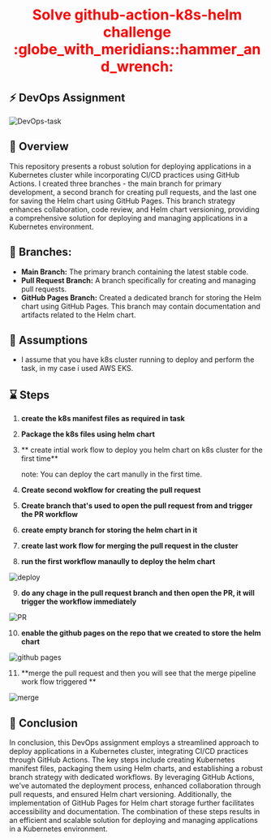 <div align="center">
  <h1 style="color: red;">Solve github-action-k8s-helm challenge :globe_with_meridians::hammer_and_wrench:</h1>
</div> 

##
## :zap: DevOps Assignment

![DevOps-task](https://github.com/AbdelrhmanAli123/Github-Action-Helm-Challenge/assets/133269614/d71a227a-e8ac-49dc-82c9-663f31659d04)

## 
## :scroll: Overview

This repository presents a robust solution for deploying applications in a Kubernetes cluster while incorporating CI/CD practices using GitHub Actions. I created three branches - the main branch for primary development, a second branch for creating pull requests, and the last one for saving the Helm chart using GitHub Pages. This branch strategy enhances collaboration, code review, and Helm chart versioning, providing a comprehensive solution for deploying and managing applications in a Kubernetes environment.

## :diamond_shape_with_a_dot_inside: Branches:
- **Main Branch:** The primary branch containing the latest stable code.
- **Pull Request Branch:** A branch specifically for creating and managing pull requests.
- **GitHub Pages Branch:** Created a dedicated branch for storing the Helm chart using GitHub Pages. This branch may contain documentation and artifacts related to the Helm chart.

## :diamond_shape_with_a_dot_inside: Assumptions

- I assume that you have k8s cluster running to deploy and perform the task, in my case i used AWS EKS.


## ⌛  Steps

1. **create the k8s manifest files as required in task**

2. **Package the k8s files using helm chart**   
    
3. ** create intial work flow to deploy you helm chart on k8s cluster for the first time**

   note: You can deploy the cart manully in the first time.

4. **Create second wokflow for creating the pull request**

5. **Create branch that's used to open the pull request from and trigger the PR workflow**

6. **create empty branch for storing the helm chart in it**

7. **create last work flow for merging the pull request in the cluster**

8. **run the first workflow manaully to deploy the helm chart**

![deploy](https://github.com/AbdelrhmanAli123/github-action-k8s-helm-challenge/assets/133269614/46e6d71d-9096-4da4-acd0-79902ae38068)

9. **do any chage in the pull request branch and then open the PR, it will trigger the workflow immediately**

![PR](https://github.com/AbdelrhmanAli123/github-action-k8s-helm-challenge/assets/133269614/32eae02a-eead-4f5e-b0c9-f6ab77c03352)

10. **enable the github pages on the repo that we created to store the helm chart**

![github pages](https://github.com/AbdelrhmanAli123/github-action-k8s-helm-challenge/assets/133269614/416db5ef-797b-4b02-9c6f-ea3249e5d775)

11. **merge the pull request and then you will see that the merge pipeline work flow triggered **
    
![merge](https://github.com/AbdelrhmanAli123/github-action-k8s-helm-challenge/assets/133269614/a2d93593-a8e4-4bae-a2a9-b89abfaa491c)


## :rocket: Conclusion

In conclusion, this DevOps assignment employs a streamlined approach to deploy applications in a Kubernetes cluster, integrating CI/CD practices through GitHub Actions. The key steps include creating Kubernetes manifest files, packaging them using Helm charts, and establishing a robust branch strategy with dedicated workflows. By leveraging GitHub Actions, we've automated the deployment process, enhanced collaboration through pull requests, and ensured Helm chart versioning. Additionally, the implementation of GitHub Pages for Helm chart storage further facilitates accessibility and documentation. The combination of these steps results in an efficient and scalable solution for deploying and managing applications in a Kubernetes environment.


